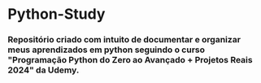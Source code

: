 # Python-Study

### Repositório criado com intuito de documentar e organizar meus aprendizados em python seguindo o curso "Programação Python do Zero ao Avançado + Projetos Reais 2024" da Udemy.
